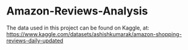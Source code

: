 # Amazon-Reviews-Analysis
The data used in this project can be found on Kaggle, at:
https://www.kaggle.com/datasets/ashishkumarak/amazon-shopping-reviews-daily-updated